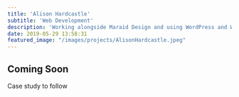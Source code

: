 ```yaml
---
title: 'Alison Hardcastle'
subtitle: 'Web Development'
description: 'Working alongside Maraid Design and using WordPress and WooCommerce, we delivered a new eCommerce website for this award winning illustrator.'  
date: 2019-05-29 13:58:31
featured_image: "/images/projects/AlisonHardcastle.jpeg"
---
```


<h2>Coming Soon</h2>
<p>Case study to follow</p>
